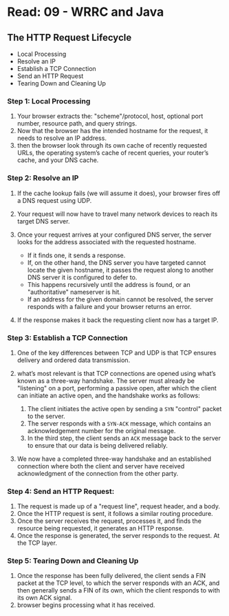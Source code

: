 # Read: 09 - WRRC and Java
## The HTTP Request Lifecycle
- Local Processing
- Resolve an IP
- Establish a TCP Connection
- Send an HTTP Request
- Tearing Down and Cleaning Up

### Step 1: Local Processing

1. Your browser extracts the: "scheme"/protocol, host, optional port number, resource path, and query strings.
2. Now that the browser has the intended hostname for the request, it needs to resolve an IP address.
3. then the browser look through its own cache of recently requested URLs, the operating system’s cache of recent queries, your router’s cache, and your DNS cache.

### Step 2: Resolve an IP

1. If the cache lookup fails (we will assume it does), your browser fires off a DNS request using UDP.
2. Your request will now have to travel many network devices to reach its target DNS server.
3. Once your request arrives at your configured DNS server, the server looks for the address associated with the requested hostname.

   - If it finds one, it sends a response.
   - If, on the other hand, the DNS server you have targeted cannot locate the given hostname, it passes the request along to another DNS server it is configured to defer to.
   - This happens recursively until the address is found, or an "authoritative" nameserver is hit.
   - If an address for the given domain cannot be resolved, the server responds with a failure and your browser returns an error.

4. If the response makes it back the requesting client now has a target IP.

### Step 3: Establish a TCP Connection

1. One of the key differences between TCP and UDP is that TCP ensures delivery and ordered data transmission.

2. what’s most relevant is that TCP connections are opened using what’s known as a three-way handshake. The server must already be "listening" on a port, performing a passive open, after which the client can initiate an active open, and the handshake works as follows:

   1. The client initiates the active open by sending a `SYN` "control" packet to the server.
   2. The server responds with a `SYN-ACK` message, which contains an acknowledgement number for the original message.
   3. In the third step, the client sends an `ACK` message back to the server to ensure that our data is being delivered reliably.

3. We now have a completed three-way handshake and an established connection where both the client and server have received acknowledgment of the connection from the other party.

### Step 4: Send an HTTP Request:

1. The request is made up of a "request line", request header, and a body.
2. Once the HTTP request is sent, it follows a similar routing procedure.
3. Once the server receives the request, processes it, and finds the resource being requested, it generates an HTTP response.
4. Once the response is generated, the server responds to the request. At the TCP layer.

### Step 5: Tearing Down and Cleaning Up

1. Once the response has been fully delivered, the client sends a FIN packet at the TCP level, to which the server responds with an ACK, and then generally sends a FIN of its own, which the client responds to with its own ACK signal.
2. browser begins processing what it has received.
